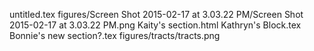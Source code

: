untitled.tex
figures/Screen Shot 2015-02-17 at 3.03.22 PM/Screen Shot 2015-02-17 at 3.03.22 PM.png
Kaity's section.html
Kathryn's Block.tex
Bonnie's new section?.tex
figures/tracts/tracts.png